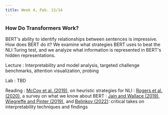 ```yaml
---
title: Week 4, Feb. 13/14
---
```


### How Do Transformers Work?

BERT's ability to identify relationships between sentences is impressive. How does BERT do it? We examine what strategies BERT uses to beat the NLI Turing test, and we analyze what information is represented in BERT's hidden representations.

Lecture
: Interpretability and model analysis, targeted challenge benchmarks, attention visualization, probing

Lab
: TBD

Reading
: [McCoy et al. (2019)](https://arxiv.org/abs/1902.01007), on heuristic strategies for NLI
: [Rogers et al. (2020)](https://arxiv.org/abs/2002.12327), a survey on what we know about BERT
: [Jain and Wallace (2019)](https://arxiv.org/abs/1902.10186), [Wiegreffe and Pinter (2019)](https://arxiv.org/abs/1908.04626), and [Belinkov (2022)](https://aclanthology.org/2022.cl-1.7/): critical takes on interpretability techniques and findings